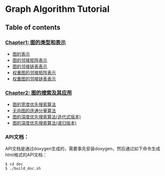 # Graph Algorithm Tutorial

## Table of contents

### [Chapter1: 图的类型和表示](chapter-01/README.md)

- [图的表示](chapter-01/recipe-01/README.md)
- [图的邻接矩阵表示](chapter-01/recipe-02/README.md)
- [图的邻接链表表示](chapter-01/recipe-03/README.md)
- [权重图的邻接矩阵表示](chapter-01/recipe-04/README.md)
- [权重图的邻接链表表示](chapter-01/recipe-05/README.md)

### [Chapter2: 图的搜索及其应用](chapter-02/README.md)

- [图的宽度优先搜索算法](chapter-02/recipe-01/README.md)
- [无向图的连通分量算法](chapter-02/recipe-02/README.md)
- [图的深度优先搜索算法(迭代式版本)](chapter-02/recipe-03/README.md)
- [图的深度优先搜索算法(递归版本)](chapter-02/recipe-04/README.md)

### API文档：

API文档是通过doxygen生成的，需要事先安装doxygen，然后通过如下命令生成html格式的API文档：

```shell
$ cd doc
$ ./build_doc.sh
```
